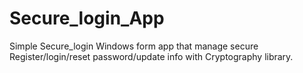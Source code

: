 # Secure_login_App
Simple Secure_login Windows form app that manage secure Register/login/reset password/update info with Cryptography library.
